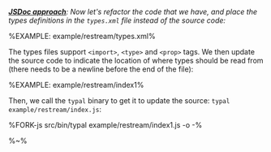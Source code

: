 _**[JSDoc approach](t)**: Now let's refactor the code that we have, and place the types definitions in the `types.xml` file instead of the source code:_

%EXAMPLE: example/restream/types.xml%

The types files support `<import>`, `<type>` and `<prop>` tags. We then update the source code to indicate the location of where types should be read from (there needs to be a newline before the end of the file):

%EXAMPLE: example/restream/index1%

Then, we call the `typal` binary to get it to update the source: `typal example/restream/index.js`:

%FORK-js src/bin/typal example/restream/index1.js -o -%

%~%
